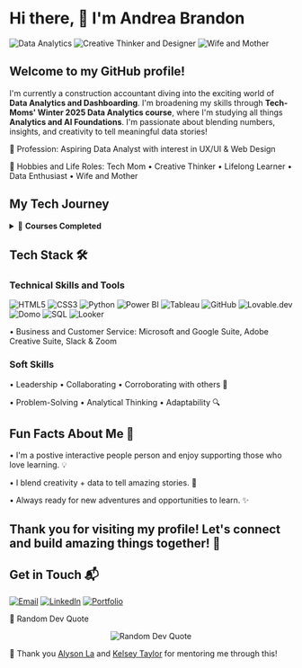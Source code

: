 # Hi there, 👋 I'm Andrea Brandon
<p align="left">
  <img src="https://img.shields.io/badge/Data%20Analytics-3776AB?style=for-the-badge&logo=python&logoColor=white" alt="Data Analytics" />
  <img src="https://img.shields.io/badge/Creative%20Thinker%20%26%20Designer-FF69B4?style=for-the-badge" alt="Creative Thinker and Designer" />
  <img src="https://img.shields.io/badge/Wife%20%26%20Mother-F4D03F?style=for-the-badge" alt="Wife and Mother" />
</p>

## Welcome to my GitHub profile!
I'm currently a construction accountant diving into the exciting world of **Data Analytics and Dashboarding**. I'm broadening my skills through **Tech-Moms' Winter 2025 Data Analytics course**, where I'm studying all things **Analytics and AI Foundations**.
I'm passionate about blending numbers, insights, and creativity to tell meaningful data stories!

 
🎯 Profession: Aspiring Data Analyst with interest in UX/UI & Web Design 

🧩 Hobbies and Life Roles: Tech Mom • Creative Thinker • Lifelong Learner • Data Enthusiast • Wife and Mother

## My Tech Journey 
<details> <summary>🚀 <b>Courses Completed</b></summary>
🌱 Completed Tech Mom's Web Foundations Spring 2021

📊 Diving deep into Data Analytics through Tech-Mom's

💻 Passionate about Web Development and Data Visualization

</details>

## Tech Stack 🛠️
### Technical Skills and Tools
<p align="left">
  <!-- Top Row -->
  <img src="https://img.shields.io/badge/HTML5-E34F26?style=for-the-badge&logo=html5&logoColor=white" alt="HTML5" />
  <img src="https://img.shields.io/badge/CSS3-1572B6?style=for-the-badge&logo=css3&logoColor=white" alt="CSS3" />
  <img src="https://img.shields.io/badge/Python-3776AB?style=for-the-badge&logo=python&logoColor=white" alt="Python" />
  <img src="https://img.shields.io/badge/Power%20BI-F2C811?style=for-the-badge&logo=powerbi&logoColor=black" alt="Power BI" />
  <img src="https://img.shields.io/badge/Tableau-E97627?style=for-the-badge&logo=tableau&logoColor=white" alt="Tableau" />
  <img src="https://img.shields.io/badge/GitHub-181717?style=for-the-badge&logo=github&logoColor=white" alt="GitHub" />
  <img src="https://img.shields.io/badge/Lovable.dev-FF69B4?style=for-the-badge" alt="Lovable.dev" />
  <img src="https://img.shields.io/badge/Domo-002D72?style=for-the-badge&logo=domo&logoColor=white" alt="Domo" />
  <img src="https://img.shields.io/badge/SQL-4479A1?style=for-the-badge&logo=postgresql&logoColor=white" alt="SQL" />
  <img src="https://img.shields.io/badge/Looker-4285F4?style=for-the-badge&logo=looker&logoColor=white" alt="Looker" />
</p>
• Business and Customer Service: Microsoft and Google Suite, Adobe Creative Suite, Slack & Zoom

### Soft Skills
• Leadership • Collaborating • Corroborating with others 🤝

• Problem-Solving • Analytical Thinking • Adaptability 🔍

## Fun Facts About Me 🎉
• I'm a postive interactive people person and enjoy supporting those who love learning. 💡

• I blend creativity + data to tell amazing stories. 🎨

• Always ready for new adventures and opportunities to learn. ✨

## Thank you for visiting my profile! Let's connect and build amazing things together! 🌟

## Get in Touch 📬
[![Email](https://img.shields.io/badge/Email-D14836?style=for-the-badge&logo=gmail&logoColor=white)](mailto:your.andkbrand@gmail.com)
[![LinkedIn](https://img.shields.io/badge/LinkedIn-0077B5?style=for-the-badge&logo=linkedin&logoColor=white)](https://www.linkedin.com/in/andrea-brandon-love2learn/)
[![Portfolio](https://img.shields.io/badge/Portfolio-FF5722?style=for-the-badge&logo=Google-Chrome&logoColor=white)](https://yourportfolio.com)

💬 Random Dev Quote
<p align="center"> <img src="https://quotes-github-readme.vercel.app/api?type=horizontal&theme=radical" alt="Random Dev Quote" /> </p>


🌟 Thank you [Alyson La](https://www.linkedin.com/in/alysonla/) and [Kelsey Taylor](https://www.linkedin.com/in/kelsey-ann/) for mentoring me through this!

